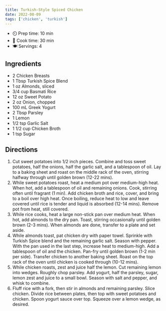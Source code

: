 ```yaml
---
title: Turkish-Style Spiced Chicken
date: 2022-08-09
tags: ['chicken', 'turkish']
---
```


- ⏲️ Prep time: 10 min
- 🍳 Cook time: 30 min
- 🍽️ Servings: 4

## Ingredients

- 2 Chicken Breasts
- 1 Tbsp Turkish Spice Blend
- 1 oz Almonds, sliced
- 3/4 cup Basmati Rice
- 12 oz Sweet Potato
- 2 oz Onion, chopped
- 100 mL Greek Yogurt
- 2 Tbsp Parsley
- 1 Lemon
- 1/2 tsp Garlic Salt
- 1 1/2 cup Chicken Broth
- 1 tsp Sugar

## Directions

1. Cut sweet potatoes into 1/2 inch pieces. Combine and toss sweet potatoes, half the onions, half the garlic salt, and a tablespoon of oil. Lay to a baking sheet and roast on the middle rack of the oven, stirring halfway through until golden brown (12-22 mins).
2. While sweet potatoes roast, heat a medium pot over medium-high heat. When hot, add a tablespoon of oil and remaining onions. Cook, stirring often until fragrant (1 min). Add chicken broth and rice, cover, and bring to a boil over high heat. Once boiling, reduce heat to low and leave covered until rice is tender and liquid is absorbed (12-14 mins). Remove pot from heat, still covered.
3. While rice cooks, heat a large non-stick pan over medium heat. When hot, add almonds to the dry pan. Toast, stirring occasionally until golden brown (2-3 mins). When almonds are done, transfer to a plate and set aside.
4. While almonds toast, pat chicken dry with paper towel. Sprinkle with Turkish Spice blend and the remaining garlic salt. Season with pepper. With the pan used in the last step, increase heat to medium-high. Add a tablespoon of oil and the chicken. Pan-fry until golden brown (1-2 min per side). Transfer chicken to another baking sheet. Roast on the top rack of the oven until chicken is cooked through (10-12 mins).
5. While chicken roasts, zest and juice half the lemon. Cut remaining lemon into wedges. Roughly chop parsley. Add yogurt, half the parsley, sugar, lemon zest and juice to a small bowl. Season with salt and pepper, and whisk to combine.
6. Fluff rice with a fork, then stir in almonds and remaining parsley. Slice chicken. Divide rice between plates, then top with sweet potatoes and chicken. Spoon yogurt sauce over top. Squeeze over a lemon wedge, as desired.
